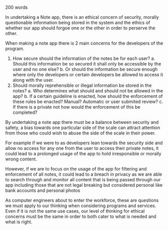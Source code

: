 200 words

In undertaking a Note app, there is an ethical concern of security, morally questionable information being stored 
in the system and the ethics of whether our app should forgoe one or the other in order to perserve the other.

When making a note app there is 2 main concerns for the developers of the program.

1. How secure should the information of the notes be for each user?
    a. Should this information be so secured it shall only be accessible by the user and no one else?
    b. Or should the information be secure enough where only the developers or certain developers be allowed to access it along with the user.
2. Should morally reprehensible or illegal information be stored in the notes?
   a. Who determines what should and should not be allowed in the app? 
   b. If a certain guideline is enacted, how should the enforcement of these rules be enacted? Manual? Automatic or user submited review? 
    c. If there is a private not how would the enforcement of this be completed?

By undertaking a note app there must be a balance between security and safety, a bias towards one particular side of the scale can attract attention from those
who could wish to abuse the side of the scale in their power.

For example if we were to as developers lean towards the security side and allow no access for any one from the user to access their private notes, 
it could lead to a prolonged usage of the app to hold irresponsible or morally wrong content.

However, if we are to focus on the usage of the app for filtering and enforcement of all notes,
it could lead to a breach in privacy as we are able to search through and monitor all content that is being passed through our app 
including those that are not legal breaking but considered personal like bank accounts and personal photos

As computer engineers about to enter the workforce, these are questions we must apply to our thinking when considering programs and services. 
Even if it is not the same use cases, our level of thinking for ethical concerns must be the same in order to both cater to what is needed and what is right.